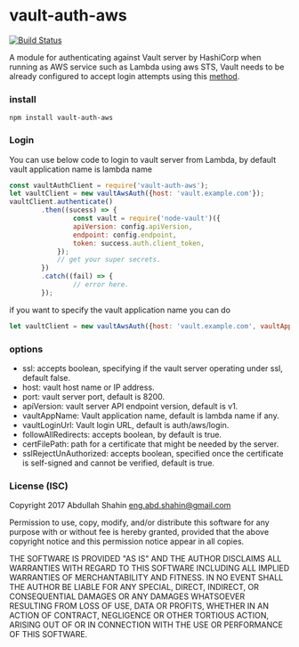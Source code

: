 # vault-auth-aws
[![Build Status](https://travis-ci.org/abdullahshahin/vault-auth-aws.png?branch=master)](https://travis-ci.org/abdullahshahin/vault-auth-aws)

A module for authenticating against Vault server by HashiCorp when running as AWS service such as Lambda using aws STS, Vault needs to be already configured to accept login attempts using this [method](https://www.vaultproject.io/docs/secrets/aws/index.html).

### install 
`npm install vault-auth-aws`

### Login
You can use below code to login to vault server from Lambda, by default vault application name is lambda name
```javascript
const vaultAuthClient = require('vault-auth-aws');
let vaultClient = new vaultAwsAuth({host: 'vault.example.com'});
vaultClient.authenticate()
        .then((sucess) => {
                const vault = require('node-vault')({
                apiVersion: config.apiVersion,
                endpoint: config.endpoint,
                token: success.auth.client_token,
            });
            // get your super secrets.
        })
        .catch((fail) => {
                // error here.
        });
```
if you want to specify the vault application name you can do
```javascript
let vaultClient = new vaultAwsAuth({host: 'vault.example.com', vaultAppName: 'mySuperSecerts'});
```
### options

- ssl: accepts boolean, specifying if the vault server operating under ssl, default false.
- host: vault host name or IP address.
- port: vault server port, default is 8200.
- apiVersion: vault server API endpoint version, default is v1.
- vaultAppName: Vault application name, default is lambda name if any.
- vaultLoginUrl: Vault login URL, default is auth/aws/login.
- followAllRedirects: accepts boolean, by default is true.
- certFilePath: path for a certificate that might be needed by the server.
- sslRejectUnAuthorized: accepts boolean, specified once the certificate is self-signed and cannot be verified, default is true.

### License (ISC)
Copyright 2017 Abdullah Shahin <eng.abd.shahin@gmail.com>

Permission to use, copy, modify, and/or distribute this software for any purpose with or without fee is hereby granted, provided that the above copyright notice and this permission notice appear in all copies.

THE SOFTWARE IS PROVIDED "AS IS" AND THE AUTHOR DISCLAIMS ALL WARRANTIES WITH REGARD TO THIS SOFTWARE INCLUDING ALL IMPLIED WARRANTIES OF MERCHANTABILITY AND FITNESS. IN NO EVENT SHALL THE AUTHOR BE LIABLE FOR ANY SPECIAL, DIRECT, INDIRECT, OR CONSEQUENTIAL DAMAGES OR ANY DAMAGES WHATSOEVER RESULTING FROM LOSS OF USE, DATA OR PROFITS, WHETHER IN AN ACTION OF CONTRACT, NEGLIGENCE OR OTHER TORTIOUS ACTION, ARISING OUT OF OR IN CONNECTION WITH THE USE OR PERFORMANCE OF THIS SOFTWARE.
